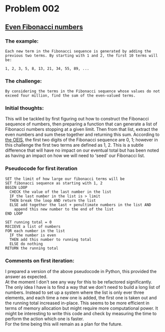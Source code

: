 # Problem 002

## [Even Fibonacci numbers](https://projecteuler.net/problem=2)

### The example:
`Each new term in the Fibonacci sequence is generated by adding the previous two terms. By starting with 1 and 2, the first 10 terms will be:`
```
1, 2, 3, 5, 8, 13, 21, 34, 55, 89, ...
```

### The challenge:
`By considering the terms in the Fibonacci sequence whose values do not exceed four million, find the sum of the even-valued terms.`

### Initial thoughts:
This will be tackled by first figuring out how to construct the Fibonacci sequence of numbers, then preparing a function that can generate a list of Fibonacci numbers stopping at a given limit. Then from that list, extract the even numbers and sum these together and returning this sum.
According to [the OEIS](https://oeis.org/A000045/list), the first two digits of the Fibonacci sequence are 0, 1; however in this challenge the first two terms are defined as 1, 2. This is a subtle difference that will have no impact on our eventual total but has been noted as having an impact on how we will need to 'seed' our Fibonacci list.

### Pseudocode for first iteration
```
SET the limit of how large our fibonacci terms will be
SET fibonacci sequence as starting with 1, 2
BEGIN LOOP
  CHECK the value of the last number in the list
  IF the last number in the list is > limit
  THEN break the loop AND return the list
  ELSE add together the last + penultimate numbers in the list AND
    append this new number to the end of the list
END LOOP
```
```
SET running total = 0
RECIEVE a list of numbers
FOR each number in the list
  IF the number is even
  THEN add this number to running total
  ELSE do nothing
RETURN the running total
```

### Comments on first iteration:
I prepared a version of the above pseudocode in Python, this provided the answer as expected. \
At the moment I don't see any way for this to be refactored significantly. The only idea I have is to find a way that we don't need to build a long list of numbers. Instead to set up a system where the list is only ever three elements, and each time a new one is added, the first one is taken out and the running total increased in-place. This seems to be more efficient in terms of memory allocation but might require more computational power. It might be interesting to write this code and check by measuring the time to perform the action which one is faster.\
For the time being this will remain as a plan for the future.

